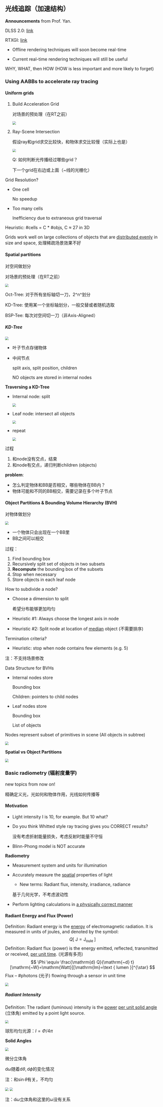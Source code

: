 ## 光线追踪（加速结构）

**Announcements** from Prof. Yan.

DLSS 2.0: [link](https://zhuanlan.zhihu.com/p/116211994)

RTXGI: [link](https://developer.nvidia.com/zh-cn/rtxgi)

- Offline rendering techniques will soon become real-time 

- Current real-time rendering techniques will still be useful

WHY, WHAT, then HOW (HOW is less important and more likely to forget)



### Using AABBs to accelerate ray tracing 

#### Uniform grids

1. Build Acceleration Grid

   对场景的预处理（在RT之前）

   <img src="img/lec14-build-grid.png" style="zoom:67%;" />

2. Ray-Scene Intersection

   假设ray和grid求交比较快，和物体求交比较慢（实际上也是）

   <img src="img/lec14-ray-grid-intersect.png" style="zoom:67%;" />

   Q: 如何判断光传播经过哪些grid？

   下一个grid在右边或上面（~线的光栅化）

Grid Resolution?

- One cell

  No speedup

- Too many cells

  Inefficiency due to extraneous grid traversal

Heuristic: #cells = C * #objs, C ≈ 27 in 3D

Grids work well on large collections of objects that are <u>distributed evenly</u> in size and space, 处理稀疏场景效果不好



#### Spatial partitions 

对空间做划分

对场景的预处理（在RT之前）

<img src="img/lec14-spatial-example.png" style="zoom:67%;" />

Oct-Tree: 对于所有坐标轴切一刀，2^n^划分

KD-Tree: 使用某一个坐标轴划分，一般交替或者随机选取

BSP-Tee: 每次对空间切一刀（非Axis-Aligned）

##### KD-Tree

<img src="img/lec14-KD-tree-build.png" style="zoom:67%;" />

- 叶子节点存储物体

- 中间节点

  split axis, split position, children

  NO objects are stored in internal nodes

**Traversing a KD-Tree**

- Internal node: split

  <img src="img/lec14-traverse-internal.png" style="zoom:67%;" />

- Leaf node: intersect all objects

  <img src="img/lec14-traverse-leaf.png" style="zoom:67%;" />

- repeat

  <img src="img/lec14-traverse-result.png" style="zoom:67%;" />

过程

1. 和node没有交点，结束
2. 和node有交点，递归判断children (objects)

**problem**: 

- 怎么判定物体和BB是否相交，哪些物体在BB内？
- 物体可能和不同的BB相交，需要记录在多个叶子节点



#### Object Partitions & Bounding Volume Hierarchy (BVH)

对物体做划分

<img src="img/lec14-BVH-example.png" style="zoom:67%;" />

- 一个物体只会出现在一个BB里
- BB之间可以相交

过程：

1. Find bounding box 
2. Recursively split set of objects in two subsets 
3. **Recompute** the bounding box of the subsets 
4. Stop when necessary 
5. Store objects in each leaf node

How to subdivide a node? 

- Choose a dimension to split 

  希望分布能够更加均匀

- Heuristic #1: Always choose the longest axis in node 

- Heuristic #2: Split node at location of <u>median</u> object (不需要排序)

Termination criteria? 

- Heuristic: stop when node contains few elements (e.g. 5)

注：不支持场景修改

Data Structure for BVHs

- Internal nodes store 

  Bounding box

  Children: pointers to child nodes

- Leaf nodes store 

  Bounding box 

  List of objects 

Nodes represent subset of primitives in scene (All objects in subtree)

<img src="img/lec14-BVH-traverse.png" style="zoom: 67%;" />



**Spatial vs Object Partitions**

<img src="img/lec14-spatial-object-partition.png" style="zoom:67%;" />



### Basic radiometry (辐射度量学)

new topics from now on!

精确定义光，光如何和物体作用，光线如何传播等

#### Motivation

- Light intensity I is 10, for example. But 10 what?

- Do you think Whitted style ray tracing gives you CORRECT results?

  没有考虑折射能量损失，考虑反射时能量不守恒

- Blinn-Phong model is NOT accurate

**Radiometry**

- Measurement system and units for illumination

- Accurately measure the <u>spatial</u> properties of light 

  - New terms: Radiant flux, intensity, irradiance, radiance 

  基于几何光学，不考虑波动性

- Perform lighting calculations in <u>a physically correct manner</u>

#### Radiant Energy and Flux (Power)

Definition: Radiant energy is the <u>energy</u> of electromagnetic radiation. It is measured in units of joules, and denoted by the symbol:
$$
Q\left[\mathrm{~J}=\mathrm{J}_{\text {oule }}\right]
$$
Definition: Radiant flux (power) is the energy emitted, reflected, transmitted or received, <u>per unit time</u>. (光源有多亮)
$$
\Phi \equiv \frac{\mathrm{d} Q}{\mathrm{~d} t}[\mathrm{~W}=\mathrm{Watt}][\mathrm{lm}=\text { lumen }]^{\star}
$$
Flux – #photons (光子) flowing through a sensor in unit time



<img src="img/lec14-light-measurements.png" style="zoom:67%;" />

##### Radiant Intensity

Definition: The radiant (luminous) intensity is the <u>power</u> <u>per unit solid angle</u> (立体角) emitted by a point light source.

<img src="img/lec14-radiant-intensity.png" style="zoom:67%;" />

球形均匀光源：$I=\Phi / 4\pi$

**Solid Angles**

<img src="img/lec14-solid-angle.png" style="zoom:67%;" />

微分立体角

$\mathrm{d}\omega$随着$\mathrm{d}\theta,\mathrm{d}\phi$的变化情况

注：和$\sin \theta$有关，不均匀

<img src="img/lec14-Differential-Solid-Angles.png" style="zoom:67%;" />

<img src="img/lec14-direction-vec.png" style="zoom:67%;" />

注：$\mathrm{d}\omega$立体角和这里的$\omega$没有关系

